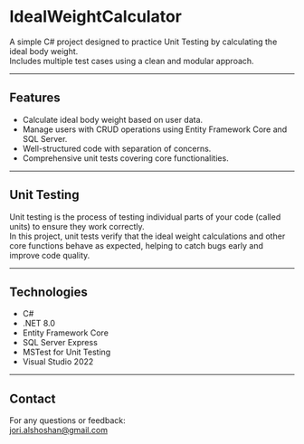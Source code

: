# IdealWeightCalculator

A simple C# project designed to practice Unit Testing by calculating the ideal body weight.  
Includes multiple test cases using a clean and modular approach.

---

## Features

- Calculate ideal body weight based on user data.  
- Manage users with CRUD operations using Entity Framework Core and SQL Server.  
- Well-structured code with separation of concerns.  
- Comprehensive unit tests covering core functionalities.

---

## Unit Testing

Unit testing is the process of testing individual parts of your code (called units) to ensure they work correctly.  
In this project, unit tests verify that the ideal weight calculations and other core functions behave as expected, helping to catch bugs early and improve code quality.

---

## Technologies

- C#  
- .NET 8.0  
- Entity Framework Core  
- SQL Server Express  
- MSTest for Unit Testing  
- Visual Studio 2022

---

## Contact

For any questions or feedback:  
jori.alshoshan@gmail.com
